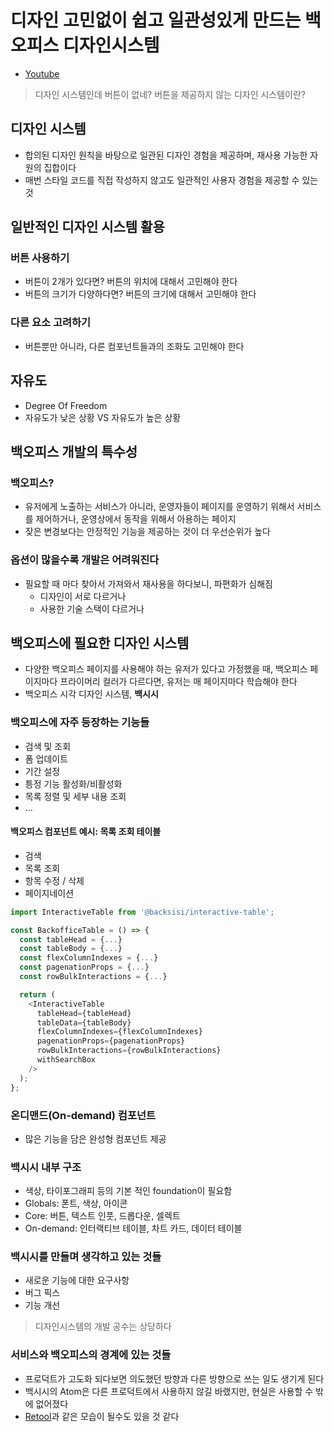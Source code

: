 # 디자인 고민없이 쉽고 일관성있게 만드는 백오피스 디자인시스템
- [Youtube](https://www.youtube.com/watch?v=yR1g_A1-xFs)

> 디자인 시스템인데 버튼이 없네? 버튼을 제공하지 않는 디자인 시스템이란?

## 디자인 시스템
- 합의된 디자인 원칙을 바탕으로 일관된 디자인 경험을 제공하며, 재사용 가능한 자원의 집합이다
- 매번 스타일 코드를 직접 작성하지 않고도 일관적인 사용자 경험을 제공할 수 있는 것

## 일반적인 디자인 시스템 활용

### 버튼 사용하기
- 버튼이 2개가 있다면? 버튼의 위치에 대해서 고민해야 한다
- 버튼의 크기가 다양하다면? 버튼의 크기에 대해서 고민해야 한다

### 다른 요소 고려하기
- 버튼뿐만 아니라, 다른 컴포넌트들과의 조화도 고민해야 한다

## 자유도
- Degree Of Freedom
- 자유도가 낮은 상황 VS 자유도가 높은 상황

## 백오피스 개발의 특수성

### 백오피스?
- 유저에게 노출하는 서비스가 아니라, 운영자들이 페이지를 운영하기 위해서 서비스를 제어하거나, 운영상에서 동작을 위해서 아용하는 페이지
- 잦은 변경보다는 안정적인 기능을 제공하는 것이 더 우선순위가 높다

### 옵션이 많을수록 개발은 어려워진다
- 필요할 때 마다 찾아서 가져와서 재사용을 하다보니, 파편화가 심해짐
   - 디자인이 서로 다르거나
   - 사용한 기술 스택이 다르거나

## 백오피스에 필요한 디자인 시스템
- 다양한 백오피스 페이지를 사용해야 하는 유저가 있다고 가정했을 때, 백오피스 페이지마다 프라이머리 컬러가 다르다면, 유저는 매 페이지마다 학습해야 한다
- 백오피스 시각 디자인 시스템, **백시시**

### 백오피스에 자주 등장하는 기능들
- 검색 및 조회
- 폼 업데이트
- 기간 설정
- 틍정 기능 활성화/비활성화
- 목록 정렬 및 세부 내용 조회
- ...

#### 백오피스 컴포넌트 예시: 목록 조회 테이블
- 검색
- 목록 조회
- 항목 수정 / 삭제
- 페이지네이션

```JavaScript
import InteractiveTable from '@backsisi/interactive-table';

const BackofficeTable = () => {
  const tableHead = {...}
  const tableBody = {...}
  const flexColumnIndexes = {...}
  const pagenationProps = {...}
  const rowBulkInteractions = {...}

  return (
    <InteractiveTable
      tableHead={tableHead}
      tableData={tableBody}
      flexColumnIndexes={flexColumnIndexes}
      pagenationProps={pagenationProps}
      rowBulkInteractions={rowBulkInteractions}
      withSearchBox
    />
  );
};
```

### 온디맨드(On-demand) 컴포넌트
- 많은 기능을 담은 완성형 컴포넌트 제공

### 백시시 내부 구조
- 색상, 타이포그래피 등의 기본 적인 foundation이 필요함
- Globals: 폰트, 색상, 아이콘
- Core: 버튼, 텍스트 인풋, 드롭다운, 셀렉트
- On-demand: 인터랙티브 테이블, 차트 카드, 데이터 테이블

### 백시시를 만들며 생각하고 있는 것들
- 새로운 기능에 대한 요구사항
- 버그 픽스
- 기능 개선

> 디자인시스템의 개발 공수는 상당하다

### 서비스와 백오피스의 경계에 있는 것들
- 프로덕트가 고도화 되다보면 의도했던 방향과 다른 방향으로 쓰는 일도 생기게 된다
- 백시시의 Atom은 다른 프로덕트에서 사용하지 않길 바랬지만, 현실은 사용할 수 밖에 없어졌다
- [Retool](https://retool.com/)과 같은 모습이 될수도 있을 것 같다
